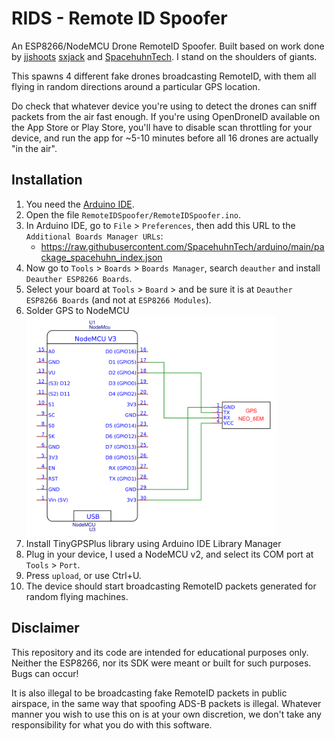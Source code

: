 # RIDS - Remote ID Spoofer

An ESP8266/NodeMCU Drone RemoteID Spoofer.
Built based on work done by 
	[jjshoots](https://github.com/jjshoots/RemoteIDSpoofer)
	[sxjack](https://github.com/sxjack/uav_electronic_ids) and 
	[SpacehuhnTech](https://github.com/SpacehuhnTech/esp8266_deauther).
I stand on the shoulders of giants.

This spawns 4 different fake drones broadcasting RemoteID, with them all flying in random directions around a particular GPS location.

Do check that whatever device you're using to detect the drones can sniff packets from the air fast enough.
If you're using OpenDroneID available on the App Store or Play Store, you'll have to disable scan throttling for your device, and run the app for ~5-10 minutes before all 16 drones are actually "in the air".

## Installation

1. You need the [Arduino IDE](https://www.arduino.cc/en/software).
2. Open the file `RemoteIDSpoofer/RemoteIDSpoofer.ino`.
3. In Arduino IDE, go to `File` > `Preferences`, then add this URL to the `Additional Boards Manager URLs`:
	- https://raw.githubusercontent.com/SpacehuhnTech/arduino/main/package_spacehuhn_index.json
4. Now go to `Tools` > `Boards` > `Boards Manager`, search `deauther` and install `Deauther ESP8266 Boards`.
5. Select your board at `Tools` > `Board` > and be sure it is at `Deauther ESP8266 Boards` (and not at `ESP8266 Modules`).
6. Solder GPS to NodeMCU <br/><img src="./images/wiring.png"  width="400">
7. Install TinyGPSPlus library using Arduino IDE Library Manager
8. Plug in your device, I used a NodeMCU v2, and select its COM port at `Tools` > `Port`.
9. Press `upload`, or use Ctrl+U.
10. The device should start broadcasting RemoteID packets generated for random flying machines.

## Disclaimer

This repository and its code are intended for educational purposes only.
Neither the ESP8266, nor its SDK were meant or built for such purposes.
Bugs can occur!

It is also illegal to be broadcasting fake RemoteID packets in public airspace, in the same way that spoofing ADS-B packets is illegal.
Whatever manner you wish to use this on is at your own discretion, we don't take any responsibility for what you do with this software.
